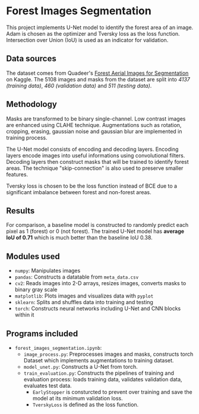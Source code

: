 # Forest Images Segmentation
This project implements U-Net model to identify the forest area of an image. Adam is chosen as the optimizer and Tversky loss as the loss function. Intersection over Union (IoU) is used as an indicator for validation.


## Data sources
The dataset comes from Quadeer's [Forest Aerial Images for Segmentation](https://www.kaggle.com/datasets/quadeer15sh/augmented-forest-segmentation) on Kaggle. The 5108 images and masks from the dataset are split into *4137 (training data)*, *460 (validation data)* and *511 (testing data)*.


## Methodology
Masks are transformed to be binary single-channel. Low contrast images are enhanced using CLAHE technique. Augmentations such as rotation, cropping, erasing, gaussian noise and gaussian blur are implemented in training process.

The U-Net model consists of encoding and decoding layers. Encoding layers encode images into useful informations using convolutional filters. Decoding layers then construct masks that will be trained to identify forest areas. The technique "skip-connection" is also used to preserve smaller features.

Tversky loss is chosen to be the loss function instead of BCE due to a significant imbalance between forest and non-forest areas.


## Results
For comparison, a baseline model is constructed to randomly predict each pixel as 1 (forest) or 0 (not forest). The trained U-Net model has **average IoU of 0.71** which is much better than the baseline IoU 0.38.


## Modules used
* `numpy`: Manipulates images
* `pandas`: Constructs a datatable from `meta_data.csv`
* `cv2`: Reads images into 2-D arrays, resizes images, converts masks to binary gray scale
* `matplotlib`: Plots images and visualizes data with `pyplot`
* `sklearn`: Splits and shuffles data into training and testing
* `torch`: Constructs neural networks including U-Net and CNN blocks within it


## Programs  included
* `forest_images_segmentation.ipynb`:
    * `image_process.py`: Preprocesses images and masks, constructs torch Dataset which implements augmentations to training dataset.
    * `model_unet.py`: Constructs a U-Net from torch.
    * `train_evaluation.py`: Constructs the pipelines of training and evaluation process: loads training data, validates validation data, evaluates test data.
        * `EarlyStopper` is consturcted to prevent over training and save the model at its minimum validation loss.
        * `TverskyLoss` is defined as the loss function.
